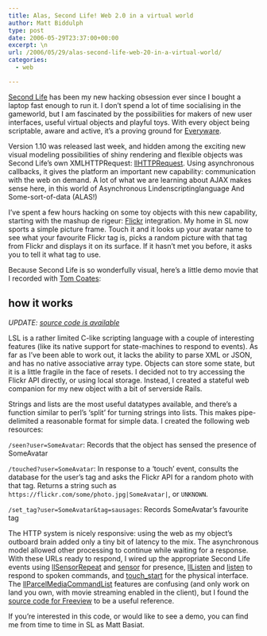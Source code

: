 ```yaml
---
title: Alas, Second Life! Web 2.0 in a virtual world
author: Matt Biddulph
type: post
date: 2006-05-29T23:37:00+00:00
excerpt: \n
url: /2006/05/29/alas-second-life-web-20-in-a-virtual-world/
categories:
  - web

---
```

[Second Life][1] has been my new hacking obsession ever since I bought a laptop fast enough to run it. I don&#8217;t spend a lot of time socialising in the gameworld, but I am fascinated by the possibilities for makers of new user interfaces, useful virtual objects and playful toys. With every object being scriptable, aware and active, it&#8217;s a proving ground for [Everyware][2].

Version 1.10 was released last week, and hidden among the exciting new visual modeling possibilities of shiny rendering and flexible objects was Second Life&#8217;s own XMLHTTPRequest: [llHTTPRequest][3]. Using asynchronous callbacks, it gives the platform an important new capability: communication with the web on demand. A lot of what we are learning about AJAX makes sense here, in this world of Asynchronous Lindenscriptinglanguage And Some-sort-of-data (ALAS!)

I&#8217;ve spent a few hours hacking on some toy objects with this new capability, starting with the mashup de rigeur: [Flickr][4] integration. My home in SL now sports a simple picture frame. Touch it and it looks up your avatar name to see what your favourite Flickr tag is, picks a random picture with that tag from Flickr and displays it on its surface. If it hasn&#8217;t met you before, it asks you to tell it what tag to use.

Because Second Life is so wonderfully visual, here&#8217;s a little demo movie that I recorded with [Tom Coates][5]:



<!--more-->

## how it works

_UPDATE: [source code is available][6]_

LSL is a rather limited C-like scripting language with a couple of interesting features (like its native support for state-machines to respond to events). As far as I&#8217;ve been able to work out, it lacks the ability to parse XML or JSON, and has no native associative array type. Objects can store some state, but it is a little fragile in the face of resets. I decided not to try accessing the Flickr API directly, or using local storage. Instead, I created a stateful web companion for my new object with a bit of serverside Rails.

Strings and lists are the most useful datatypes available, and there&#8217;s a function similar to perl&#8217;s &#8216;split&#8217; for turning strings into lists. This makes pipe-delimited a reasonable format for simple data. I created the following web resources:

`/seen?user=SomeAvatar`: Records that the object has sensed the presence of SomeAvatar

`/touched?user=SomeAvatar`: In response to a &#8216;touch&#8217; event, consults the database for the user&#8217;s tag and asks the Flickr API for a random photo with that tag. Returns a string such as `https://flickr.com/some/photo.jpg|SomeAvatar|`, or `UNKNOWN`.

`/set_tag?user=SomeAvatar&tag=sausages`: Records SomeAvatar&#8217;s favourite tag

The HTTP system is nicely responsive: using the web as my object&#8217;s outboard brain added only a tiny bit of latency to the mix. The asynchronous model allowed other processing to continue while waiting for a response. With these URLs ready to respond, I wired up the appropriate Second Life events using [llSensorRepeat][7] and [sensor][8] for presence, [llListen][9] and [listen][10] to respond to spoken commands, and [touch_start][11] for the physical interface. The [llParcelMediaCommandList][12] features are confusing (and only work on land you own, with movie streaming enabled in the client), but I found the [source code for Freeview][13] to be a useful reference.

If you&#8217;re interested in this code, or would like to see a demo, you can find me from time to time in SL as Matt Basiat.

 [1]: https://www.secondlife.com/
 [2]: https://www.alistapart.com/articles/everyware
 [3]: https://secondlife.com/badgeo/wakka.php?wakka=llHTTPRequest
 [4]: https://flickr.com/
 [5]: https://plasticbag.org/
 [6]: https://www.hackdiary.com/archives/000087.html
 [7]: https://secondlife.com/badgeo/wakka.php?wakka=llSensorRepeat
 [8]: https://secondlife.com/badgeo/wakka.php?wakka=sensor
 [9]: https://secondlife.com/badgeo/wakka.php?wakka=llListen
 [10]: https://secondlife.com/badgeo/wakka.php?wakka=listen
 [11]: https://secondlife.com/badgeo/wakka.php?wakka=touch_start
 [12]: https://secondlife.com/badgeo/wakka.php?wakka=llParcelMediaCommandList
 [13]: https://www.simteach.com/wiki/index.php?title=SL_FreeView